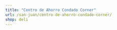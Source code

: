 ```yaml
---
title: "Centro de Ahorro Condado Corner"
url: /san-juan/centro-de-ahorro-condado-corner/
shop: deli
---
```


